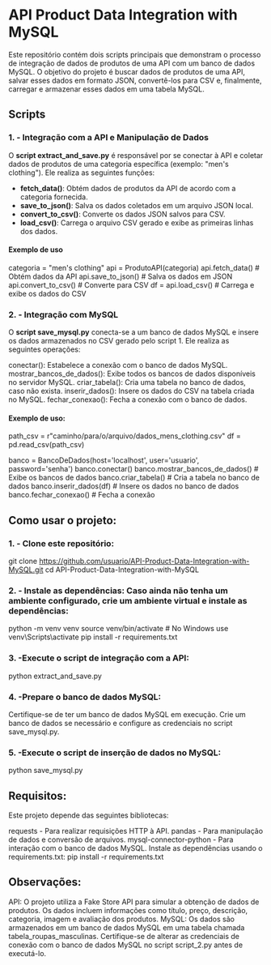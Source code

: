 # API Product Data Integration with MySQL

Este repositório contém dois scripts principais que demonstram o processo de integração de dados de produtos de uma API com um banco de dados MySQL. O objetivo do projeto é buscar dados de produtos de uma API, salvar esses dados em formato JSON, convertê-los para CSV e, finalmente, carregar e armazenar esses dados em uma tabela MySQL.

## Scripts

### 1.  - Integração com a API e Manipulação de Dados

O **script extract_and_save.py** é responsável por se conectar à API e coletar dados de produtos de uma categoria específica (exemplo: "men's clothing"). Ele realiza as seguintes funções:

- **fetch_data()**: Obtém dados de produtos da API de acordo com a categoria fornecida.
- **save_to_json()**: Salva os dados coletados em um arquivo JSON local.
- **convert_to_csv()**: Converte os dados JSON salvos para CSV.
- **load_csv()**: Carrega o arquivo CSV gerado e exibe as primeiras linhas dos dados.

#### Exemplo de uso


categoria = "men's clothing"
api = ProdutoAPI(categoria)
api.fetch_data()  # Obtém dados da API
api.save_to_json()  # Salva os dados em JSON
api.convert_to_csv()  # Converte para CSV
df = api.load_csv()  # Carrega e exibe os dados do CSV


### 2.  - Integração com MySQL

O **script save_mysql.py** conecta-se a um banco de dados MySQL e insere os dados armazenados no CSV gerado pelo script 1. Ele realiza as seguintes operações:

conectar(): Estabelece a conexão com o banco de dados MySQL.
mostrar_bancos_de_dados(): Exibe todos os bancos de dados disponíveis no servidor MySQL.
criar_tabela(): Cria uma tabela no banco de dados, caso não exista.
inserir_dados(): Insere os dados do CSV na tabela criada no MySQL.
fechar_conexao(): Fecha a conexão com o banco de dados.


#### Exemplo de uso:
path_csv = r"caminho/para/o/arquivo/dados_mens_clothing.csv"
df = pd.read_csv(path_csv)

banco = BancoDeDados(host='localhost', user='usuario', password='senha')
banco.conectar()
banco.mostrar_bancos_de_dados()  # Exibe os bancos de dados
banco.criar_tabela()  # Cria a tabela no banco de dados
banco.inserir_dados(df)  # Insere os dados no banco de dados
banco.fechar_conexao()  # Fecha a conexão

## Como usar o projeto: 

### 1. - Clone este repositório:

git clone https://github.com/usuario/API-Product-Data-Integration-with-MySQL.git
cd API-Product-Data-Integration-with-MySQL

### 2. - Instale as dependências: Caso ainda não tenha um ambiente configurado, crie um ambiente virtual e instale as dependências:

python -m venv venv
source venv/bin/activate  # No Windows use venv\Scripts\activate
pip install -r requirements.txt

### 3. -Execute o script de integração com a API:

python extract_and_save.py


### 4. -Prepare o banco de dados MySQL:

Certifique-se de ter um banco de dados MySQL em execução.
Crie um banco de dados se necessário e configure as credenciais no script save_mysql.py.


### 5. -Execute o script de inserção de dados no MySQL:
python save_mysql.py


## Requisitos:

Este projeto depende das seguintes bibliotecas:

requests - Para realizar requisições HTTP à API.
pandas - Para manipulação de dados e conversão de arquivos.
mysql-connector-python - Para interação com o banco de dados MySQL.
Instale as dependências usando o requirements.txt:
pip install -r requirements.txt



## Observações:

API: O projeto utiliza a Fake Store API para simular a obtenção de dados de produtos. Os dados incluem informações como título, preço, descrição, categoria, imagem e avaliação dos produtos.
MySQL: Os dados são armazenados em um banco de dados MySQL em uma tabela chamada tabela_roupas_masculinas.
Certifique-se de alterar as credenciais de conexão com o banco de dados MySQL no script script_2.py antes de executá-lo.

